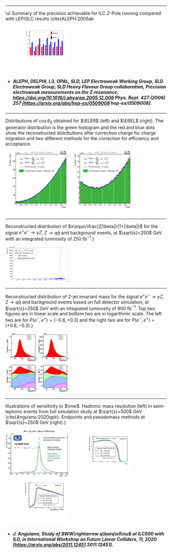 
 
-----
 \sl Summary of the precision achievable for ILC $Z$-Pole running compared  with LEP/SLC results \cite{ALEPH:2005ab
 
[<img src="figures/zpole-lep.png" width="200" />](figures/zpole-lep.pdf)

- #####  ALEPH, DELPHI, L3, OPAL, SLD, LEP Electroweak Working Group, SLD Electroweak Group, SLD Heavy Flavour Group collaboration, Precision electroweak measurements on the $Z$ resonance, https://doi.org/10.1016/j.physrep.2005.12.006 Phys. Rept.   427 (2006) 257 [https://arxiv.org/abs/hep-ex/0509008  hep-ex/0509008].  



 
-----
Distributions of $\cos\theta_b$  obtained for $\ELER$ (left) and $\EREL$ (right). The generator distribution is the green histogram and the red and blue dots show the reconstructed distributions after correction charge for charge migration and two different methods for the correction for efficiency and acceptance.  
 
[<img src="figures/eL.png" width="200" />](figures/eL.pdf)[<img src="figures/eR.png" width="200" />](figures/eR.pdf)



 
-----
Reconstructed distribution of $x\equiv\frac{2|\beta|}{1+|\beta|}$ for the signal $e^+e^-\to\gamma Z$, $Z\to q\bar{q}$ and background events, at $\sqrt{s}=250$ GeV with an integrated luminosity of 250 fb$^{-1}$.}
 
[<img src="figures/beta_az.png" width="200" />](figures/beta_az.pdf)



 
-----
Reconstructed distribution of 2-jet invariant mass for the signal $e^+e^-\to\gamma Z$, $Z\to q\bar{q}$ and background events based on full detector simulation, at $\sqrt{s}=250$ GeV with an integrated luminosity of 900 fb$^{-1}$. Top two figures are in linear scale and bottom two are in logarithmic scale. The left two are for $P(e^-,e^+)=(-0.8,+0.3)$ and the right two are for $P(e^-,e^+)=(+0.8,-0.3)$.}
 
[<img src="figures/AZ_m2j_full.png" width="200" />](figures/AZ_m2j_full.pdf)



 
-----
Illustrations of sensitivity to $\mw$. Hadronic mass resolution (left) in semi-leptonic events from full simulation study at $\sqrt{s}=500$ GeV \cite{Anguiano:2020qpk}. Endpoints and pseudomass methods at $\sqrt{s}=250$ GeV (right).}
 
[<img src="figures/Wmass-Hadronic.png" width="200" />](figures/Wmass-Hadronic.pdf)[<img src="figures/Wmass-Endpoint.png" width="200" />](figures/Wmass-Endpoint.pdf)[<img src="figures/Wmass-Pseudomass.png" width="200" />](figures/Wmass-Pseudomass.pdf)

- ##### J. Anguiano, Study of $WW\rightarrow q\barq\ell\nu$ at ILC500 with ILD,  in International Workshop on Future Linear Colliders, 11, 2020 [https://arxiv.org/abs/2011.12451  2011.12451].  


